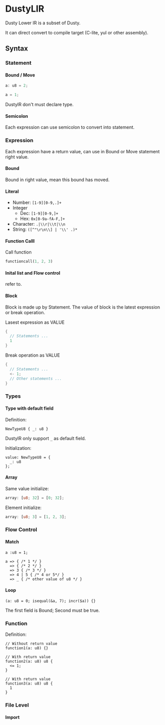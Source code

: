 # DustyLIR

Dusty Lower IR is a subset of Dusty.

It can direct convert to compile target (C-lite, yul or other assembly).

## Syntax

### Statement

#### Bound / Move

```go
a: u8 = 2;

a = 1;
```

DustyIR don't must declare type.

#### Semicolon

Each expression can use semicolon to convert into statement.

### Expression

Each expression have a return value, can use in Bound or Move statement right value.

#### Bound

Bound in right value, mean this bound has moved.

#### Literal

- Number: `[1-9][0-9,.]+`
- Integer
  - Dec: `[1-9][0-9,]+`
  - Hex: `0x[0-9a-fA-F,]+`
- Character: `.|\\r|\\t|\\n`
- String: `([^"\r\n\\] | '\\' .)*`

#### Function Calll

Call function

```rust
functioncall(1, 2, 3)
```

#### Inital list and Flow control

refer to.

#### Block

Block is made up by Statement. The value of block is the latest expression or break operation.

Lasest expression as VALUE

```rust
{
  // Statements ...
  1
}
```

Break operation as VALUE

```rust
{
  // Statements ...
  <- 1;
  // Other statements ...
}
```

### Types

#### Type with default field

Definition:

```
NewTypeU8 { _: u8 }
```

DustyIR only support `_` as default field.

Initialization:

```
value: NewTypeU8 = {
  _: u8
};
```

#### Array

Same value initialize:

```rust
array: [u8; 32] = [0; 32];
```

Element initialize:

```rust
array: [u8; 3] = [1, 2, 3];
```

### Flow Control

#### Match

```
a :u8 = 1;

a => { /* 1 */ }
  => { /* 2 */ }
  => 3 { /* 3 */ }
  => 4 | 5 { /* 4 or 5*/ }
  => _ { /* other value of u8 */ }
```

#### Loop

```
(a: u8 = 0; isequal(&a, 7); incr($a)) {}
```

The first field is Bound; Second must be true.

### Function

Definition:

```
// Without return value
function1(a: u8) {}

// With return value
function2(a: u8) u8 {
  <= 1;
}

// With return value
function3(a: u8) u8 {
  1
}
```

### File Level

#### Import

